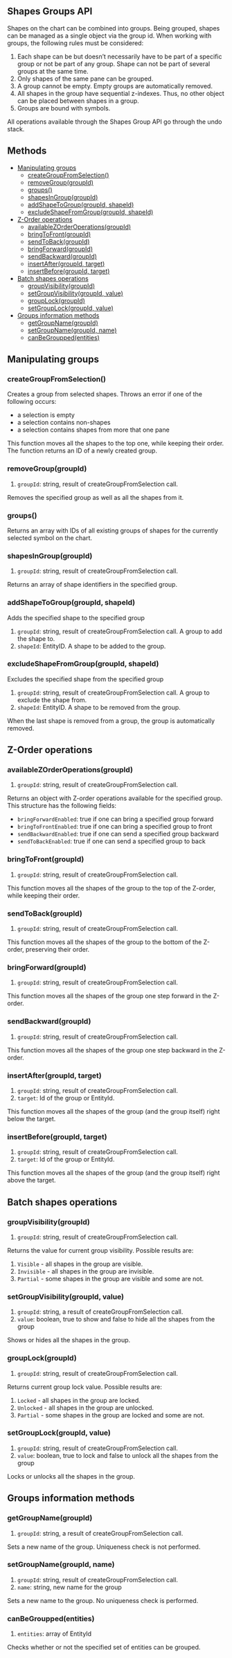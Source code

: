 ## Shapes Groups API

Shapes on the chart can be combined into groups. Being grouped, shapes can be managed as a single object via the group id.
When working with groups, the following rules must be considered:

1. Each shape can be but doesn’t necessarily have to be part of a specific group or not be part of any group. Shape can not be part of several groups at the same time.
2. Only shapes of the same pane can be grouped.
3. A group cannot be empty. Empty groups are automatically removed.
4. All shapes in the group have sequential z-indexes. Thus, no other object can be placed between shapes in a group.
5. Groups are bound with symbols.

All operations available through the Shapes Group API go through the undo stack.

## Methods

* [Manipulating groups](#manipulating-groups)
  * [createGroupFromSelection()](#creategroupfromselection)
  * [removeGroup(groupId)](#removegroupgroupid)
  * [groups()](#groups)
  * [shapesInGroup(groupId)](#shapesingroupgroupid)
  * [addShapeToGroup(groupId, shapeId)](#addshapetogroupgroupid-shapeid)
  * [excludeShapeFromGroup(groupId, shapeId)](#excludeshapefromgroupgroupid-shapeid)
* [Z-Order operations](#z-order-operations)
  * [availableZOrderOperations(groupId)](#availablezorderoperationsgroupid)
  * [bringToFront(groupId)](#bringtofrontgroupId)
  * [sendToBack(groupId)](#sendtobackgroupId)
  * [bringForward(groupId)](#bringforwardgroupid)
  * [sendBackward(groupId)](#sendbackwardgroupid)
  * [insertAfter(groupId, target)](#insertaftergroupid-target)
  * [insertBefore(groupId, target)](#insertbeforegroupid-target)
* [Batch shapes operations](#batch-shapes-operations)
  * [groupVisibility(groupId)](#groupvisibilitygroupId)
  * [setGroupVisibility(groupId, value)](#setgroupvisibilitygroupId-value)
  * [groupLock(groupId)](#grouplockgroupId)
  * [setGroupLock(groupId, value)](#setgrouplockgroupid-value)
* [Groups information methods](#groups-information-methods)
  * [getGroupName(groupId)](#getgroupnamegroupId)
  * [setGroupName(groupId, name)](#setgroupnamegroupid-name)
  * [canBeGroupped(entities)](#canBeGrouppedentities)

## Manipulating groups

### createGroupFromSelection()

Creates a group from selected shapes. Throws an error if one of the following occurs:

* a selection is empty
* a selection contains non-shapes
* a selection contains shapes from more that one pane

This function moves all the shapes to the top one, while keeping their order.
The function returns an ID of a newly created group.

### removeGroup(groupId)

1. `groupId`: string, result of createGroupFromSelection call.

Removes the specified group as well as all the shapes from it.

### groups()

Returns an array with IDs of all existing groups of shapes for the currently selected symbol on the chart.

### shapesInGroup(groupId)

1. `groupId`: string, result of createGroupFromSelection call.

Returns an array of shape identifiers in the specified group.

### addShapeToGroup(groupId, shapeId)

Adds the specified shape to the specified group

1. `groupId`: string, result of createGroupFromSelection call. A group to add the shape to.
2. `shapeId`: EntityID. A shape to be added to the group.

### excludeShapeFromGroup(groupId, shapeId)

Excludes the specified shape from the specified group

1. `groupId`: string, result of createGroupFromSelection call. A group to exclude the shape from.
2. `shapeId`: EntityID. A shape to be removed from the group.

When the last shape is removed from a group, the group is automatically removed.

## Z-Order operations

### availableZOrderOperations(groupId)

1. `groupId`: string, result of createGroupFromSelection call.

Returns an object with Z-order operations available for the specified group. This structure has the following fields:

* `bringForwardEnabled`: true if one can bring a specified group forward
* `bringToFrontEnabled`: true if one can bring a specified group to front
* `sendBackwardEnabled`: true if one can send a specified group backward
* `sendToBackEnabled`: true if one can send a specified group to back

### bringToFront(groupId)

1. `groupId`: string, result of createGroupFromSelection call.

This function moves all the shapes of the group to the top of the Z-order, while keeping their order.

### sendToBack(groupId)

1. `groupId`: string, result of createGroupFromSelection call.

This function moves all the shapes of the group to the bottom of the Z-order, preserving their order.

### bringForward(groupId)

1. `groupId`: string, result of createGroupFromSelection call.

This function moves all the shapes of the group one step forward in the Z-order.

### sendBackward(groupId)

1. `groupId`: string, result of createGroupFromSelection call.

This function moves all the shapes of the group one step backward in the Z-order.

### insertAfter(groupId, target)

1. `groupId`: string, result of createGroupFromSelection call.
2. `target`: Id of the group or EntityId.

This function moves all the shapes of the group (and the group itself) right below the target.

### insertBefore(groupId, target)

1. `groupId`: string, result of createGroupFromSelection call.
2. `target`: Id of the group or EntityId.

This function moves all the shapes of the group (and the group itself) right above the target.

## Batch shapes operations

### groupVisibility(groupId)

1. `groupId`: string, result of createGroupFromSelection call.

Returns the value for current group visibility. Possible results are:

1. `Visible` - all shapes in the group are visible.
2. `Invisible` - all shapes in the group are invisible.
3. `Partial` - some shapes in the group are visible and some are not.

### setGroupVisibility(groupId, value)

1. `groupId`: string, a result of createGroupFromSelection call.
2. `value`: boolean, true to show and false to hide all the shapes from the group

Shows or hides all the shapes in the group.

### groupLock(groupId)

1. `groupId`: string, result of createGroupFromSelection call.

Returns current group lock value. Possible results are:

1. `Locked` - all shapes in the group are locked.
2. `Unlocked` - all shapes in the group are unlocked.
3. `Partial` - some shapes in the group are locked and some are not.

### setGroupLock(groupId, value)

1. `groupId`: string, result of createGroupFromSelection call.
2. `value`: boolean, true to lock and false to unlock all the shapes from the group

Locks or unlocks all the shapes in the group.

## Groups information methods

### getGroupName(groupId)

1. `groupId`: string, a result of createGroupFromSelection call.

Sets a new name of the group. Uniqueness check is not performed.

### setGroupName(groupId, name)

1. `groupId`: string, result of createGroupFromSelection call.
2. `name`: string, new name for the group

Sets a new name to the group. No uniqueness check is performed.

### canBeGroupped(entities)

1. `entities`: array of EntityId

Checks whether or not the specified set of entities can be grouped.
